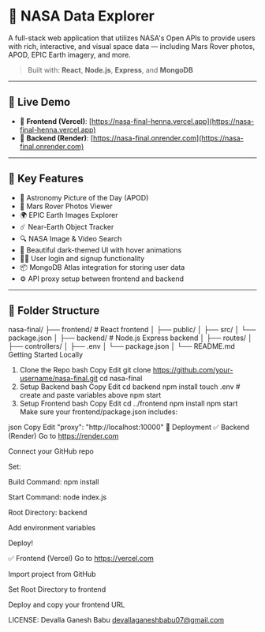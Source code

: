 # 🚀 NASA Data Explorer

A full-stack web application that utilizes NASA's Open APIs to provide users with rich, interactive, and visual space data — including Mars Rover photos, APOD, EPIC Earth imagery, and more.

> Built with: **React**, **Node.js**, **Express**, and **MongoDB**

---

## 🌌 Live Demo

- 🔹 **Frontend (Vercel)**: [https://nasa-final-henna.vercel.app](https://nasa-final-henna.vercel.app)
- 🔹 **Backend (Render)**: [https://nasa-final.onrender.com](https://nasa-final.onrender.com)

---

## 🧠 Key Features

- 🌠 Astronomy Picture of the Day (APOD)
- 🚗 Mars Rover Photos Viewer
- 🌍 EPIC Earth Images Explorer
- ☄️ Near-Earth Object Tracker
- 🔍 NASA Image & Video Search
- 🖤 Beautiful dark-themed UI with hover animations
- 🧑‍🚀 User login and signup functionality
- 📦 MongoDB Atlas integration for storing user data
- ⚙️ API proxy setup between frontend and backend

---

## 📁 Folder Structure

nasa-final/
├── frontend/ # React frontend
│ ├── public/
│ ├── src/
│ └── package.json
│
├── backend/ # Node.js Express backend
│ ├── routes/
│ ├── controllers/
│ ├── .env
│ └── package.json
│
└── README.md
Getting Started Locally
1. Clone the Repo
bash
Copy
Edit
git clone https://github.com/your-username/nasa-final.git
cd nasa-final
2. Setup Backend
bash
Copy
Edit
cd backend
npm install
touch .env  # create and paste variables above
npm start
3. Setup Frontend
bash
Copy
Edit
cd ../frontend
npm install
npm start
Make sure your frontend/package.json includes:

json
Copy
Edit
"proxy": "http://localhost:10000"
🚀 Deployment
✅ Backend (Render)
Go to https://render.com

Connect your GitHub repo

Set:

Build Command: npm install

Start Command: node index.js

Root Directory: backend

Add environment variables

Deploy!

✅ Frontend (Vercel)
Go to https://vercel.com

Import project from GitHub

Set Root Directory to frontend

Deploy and copy your frontend URL

LICENSE:
Devalla Ganesh Babu
devallaganeshbabu07@gmail.com